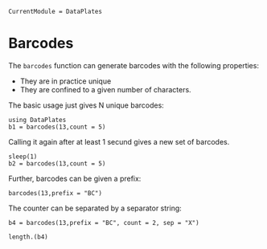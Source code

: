 ```@meta
CurrentModule = DataPlates
```

# Barcodes

The `barcodes` function can generate barcodes with the following properties:

* They are in practice unique
* They are confined to a given number of characters.

The basic usage just gives N unique barcodes:

``` @example 1
using DataPlates
b1 = barcodes(13,count = 5)
```

Calling it again after at least 1 secund gives a new set of barcodes.

``` @example 1
sleep(1)
b2 = barcodes(13,count = 5)
```

Further, barcodes can be given a prefix:

``` @example 1
barcodes(13,prefix = "BC")
```

The counter can be separated by a separator string:

``` @example 1
b4 = barcodes(13,prefix = "BC", count = 2, sep = "X")
```

``` @example 1
length.(b4)
```

